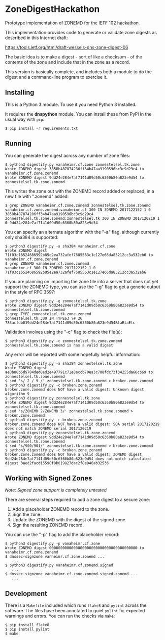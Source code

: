 # ZoneDigestHackathon
Prototype implementation of ZONEMD for the IETF 102 hackathon.

This implementation provides code to generate or validate zone digests
as described in this Internet draft:

https://tools.ietf.org/html/draft-wessels-dns-zone-digest-06

The basic idea is to make a digest - sort of like a checksum - of the
contents of the zone and include that in the zone as a record.

This version is basically complete, and includes both a module to do
the digest and a command-line program to exercise it.

## Installing

This is a Python 3 module. To use it you need Python 3 installed.

It requires the **dnspython** module. You can install
these from PyPI in the usual way with `pip`:

```
$ pip install -r requirements.txt
```

## Running

You can generate the digest across any number of zone files:

```
$ python3 digestify.py vanaheimr.cf.zone zonnestelsel.tk.zone
Wrote ZONEMD digest 3858b487874286ff34b47aa9190596bc3c9d29c4 to vanaheimr.cf.zone.zonemd
Wrote ZONEMD digest 9dd24e284e7af7141d09d50c6360b80a823e9d54 to zonnestelsel.tk.zone.zonemd
```

This writes the zone out with the ZONEMD record added or replaced, in
a new file with ".zonemd" added:

```
$ grep ZONEMD vanaheimr.cf.zone.zonemd zonnestelsel.tk.zone.zonemd
vanaheimr.cf.zone.zonemd:vanaheimr.cf 300 IN ZONEMD 2017122152 1 0 3858b487874286ff34b47aa9190596bc3c9d29c4
zonnestelsel.tk.zone.zonemd:zonnestelsel.tk 300 IN ZONEMD 2017120219 1 0 9dd24e284e7af7141d09d50c6360b80a823e9d54
```

You can specify an alternate algorithm with the "-a" flag, although
currently only sha384 is supported:

```
$ python3 digestify.py -a sha384 vanaheimr.cf.zone
Wrote ZONEMD digest 71f03c16524686592b85e2ea732afef7685563c1e127e66da83212cc3a532eb6 to vanaheimr.cf.zone.zonemd
$ grep ZONEMD vanaheimr.cf.zone.zonemd
vanaheimr.cf 300 IN ZONEMD 2017122152 1 0 71f03c16524686592b85e2ea732afef7685563c1e127e66da83212cc3a532eb6
```

If you are planning on importing the zone file into a server that does
not yet support the ZONEMD type, you can use the "-g" flag to get a
generic output in the style of RFC 3597:

```
$ python3 digestify.py -g zonnestelsel.tk.zone
Wrote ZONEMD digest 9dd24e284e7af7141d09d50c6360b80a823e9d54 to zonnestelsel.tk.zone.zonemd
$ grep TYPE zonnestelsel.tk.zone.zonemd
zonnestelsel.tk 300 IN TYPE63 \# 26 783acfdb019dd24e284e7af7141d09d50c6360b80a823e9d54BlaBlaEtc
```

Validation involves using the "-c" flag to check the file(s):

```
$ python3 digestify.py -c zonnestelsel.tk.zone.zonemd
zonnestelsel.tk.zone.zonemd is has a valid digest
```

Any error will be reported with some hopefully helpful information:

```
$ python3 digestify.py -a sha384 zonnestelsel.tk.zone
Wrote ZONEMD digest ae0b88b5d9784ded8ed2e497791c71e8accb70ea3c708fdc73f34255da66cb69 to zonnestelsel.tk.zone.zonemd
$ sed 's/ 2 / 9 /' zonnestelsel.tk.zone.zonemd > broken.zone.zonemd
$ python3 digestify.py -c broken.zone.zonemd
broken.zone.zonemd does NOT have a valid digest: Unknown digest algorithm 9
$ python3 digestify.py zonnestelsel.tk.zone
Wrote ZONEMD digest 9dd24e284e7af7141d09d50c6360b80a823e9d54 to zonnestelsel.tk.zone.zonemd
$ sed 's/ZONEMD 2/ZONEMD 3/' zonnestelsel.tk.zone.zonemd > broken.zone.zonemd
$ python3 digestify.py -c broken.zone.zonemd
broken.zone.zonemd does NOT have a valid digest: SOA serial 2017120219 does not match ZONEMD serial 3017120219
$ python3 digestify.py zonnestelsel.tk.zone.zonemd
Wrote ZONEMD digest 9dd24e284e7af7141d09d50c6360b80a823e9d54 to zonnestelsel.tk.zone.zonemd
$ sed 's/900/901/' zonnestelsel.tk.zone.zonemd > broken.zone.zonemd
$ python3 digestify.py -c broken.zone.zonemd
broken.zone.zonemd does NOT have a valid digest: ZONEMD digest 9dd24e284e7af7141d09d50c6360b80a823e9d54 does not match calculated digest 3aed2facd15590f8b819827dac2f8e046ab32536
```

## Working with Signed Zones

_Note: Signed zone support is completely untested_

There are several steps required to add a zone digest to a secure zone:

1. Add a placeholder ZONEMD record to the zone.
2. Sign the zone.
3. Update the ZONEMD with the digest of the signed zone.
4. Sign the resulting ZONEMD record.

You can use the "-p" flag to add the placeholder record:

```
$ python3 digestify.py -p vanaheimr.cf.zone
Wrote ZONEMD digest 0000000000000000000000000000000000000000 to vanaheimr.cf.zone.zonemd
$ dnssec-signzone vanheimr.cf.zone.zonemd ...
   ...
$ python3 digestify.py vanaheimr.cf.zonemd.signed
   ...
$ dnssec-signzone vanaheimr.cf.zone.zonemd.signed.zonemd ...
   ...
```

## Development

There is a `Makefile` included which runs `flake8` and `pylint` across
the software. The files have been annotated to quiet `pylint` for
expected warnings and errors. You can run the checks via `make`:

```
$ pip install flake8
$ pip install pylint
$ make
```
